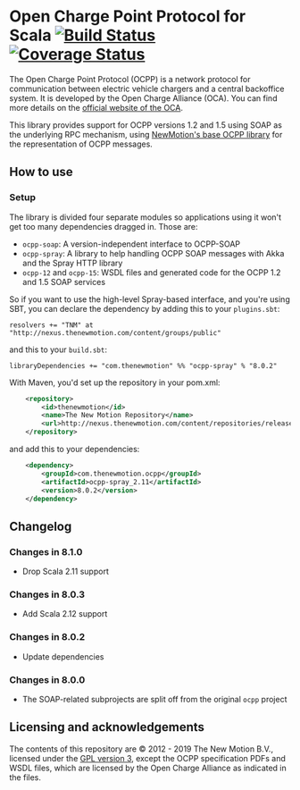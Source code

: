 # Open Charge Point Protocol for Scala [![Build Status](https://secure.travis-ci.org/NewMotion/ocpp-soap.png)](http://travis-ci.org/NewMotion/ocpp-soap) [![Coverage Status](https://coveralls.io/repos/github/NewMotion/ocpp-soap/badge.svg?branch=master)](https://coveralls.io/github/NewMotion/ocpp-soap?branch=master)

The Open Charge Point Protocol (OCPP) is a network protocol for communication
between electric vehicle chargers and a central backoffice system. It is
developed by the Open Charge Alliance (OCA). You can find more details on the
[official website of the OCA](http://openchargealliance.org/).

This library provides support for OCPP versions 1.2 and 1.5 using SOAP as the
underlying RPC mechanism, using [NewMotion's base OCPP library](https://github.com/NewMotion/ocpp)
for the representation of OCPP messages.

## How to use

### Setup

The library is divided four separate modules so applications using it
won't get too many dependencies dragged in. Those are:

  * `ocpp-soap`: A version-independent interface to OCPP-SOAP
  * `ocpp-spray`: A library to help handling OCPP SOAP messages with Akka and
                  the Spray HTTP library
  * `ocpp-12` and `ocpp-15`: WSDL files and generated code for the OCPP 1.2 and
                             1.5 SOAP services

So if you want to use the high-level Spray-based interface, and you're
using SBT, you can declare the dependency by adding this to your `plugins.sbt`:

```
resolvers += "TNM" at "http://nexus.thenewmotion.com/content/groups/public"
```

and this to your `build.sbt`:

```
libraryDependencies += "com.thenewmotion" %% "ocpp-spray" % "8.0.2"
```

With Maven, you'd set up the repository in your pom.xml:
```xml
    <repository>
        <id>thenewmotion</id>
        <name>The New Motion Repository</name>
        <url>http://nexus.thenewmotion.com/content/repositories/releases-public</url>
    </repository>
```

and add this to your dependencies:

```xml
    <dependency>
        <groupId>com.thenewmotion.ocpp</groupId>
        <artifactId>ocpp-spray_2.11</artifactId>
        <version>8.0.2</version>
    </dependency>
```

## Changelog

### Changes in 8.1.0

- Drop Scala 2.11 support

### Changes in 8.0.3

- Add Scala 2.12 support

### Changes in 8.0.2

- Update dependencies

### Changes in 8.0.0

 - The SOAP-related subprojects are split off from the original `ocpp` project

## Licensing and acknowledgements

The contents of this repository are © 2012 - 2019 The New Motion B.V., licensed under the [GPL version 3](LICENSE), except the OCPP specification PDFs and WSDL files, which are licensed by the Open Charge Alliance as indicated in the files.

